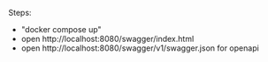 Steps:
- "docker compose up"
- open http://localhost:8080/swagger/index.html
- open http://localhost:8080/swagger/v1/swagger.json for openapi
